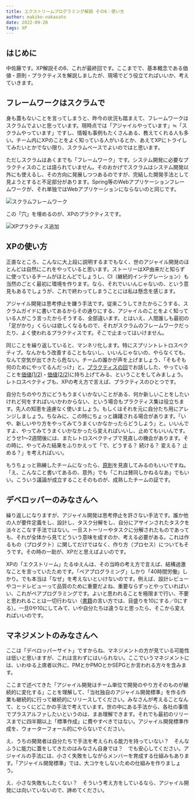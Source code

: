 ```yaml
---
title: エクストリームプログラミング解説 その6：使い方
author: makiko-nakasato
date: 2022-09-20
tags: XP
---
```


## はじめに

中佐藤です。XP解説その6、これが最終回です。ここまでで、基本概念である価値・原則・プラクティスを解説しましたが、現場でどう役立てればいいか、考えていきます。

## フレームワークはスクラムで

身も蓋もないことを言ってしまうと、昨今の状況も踏まえて、フレームワークはスクラムでよいと思っています。現時点では「アジャイルやっています」≒「スクラムやっています」ですし、情報も事例もたくさんある、教えてくれる人も多い。チーム内にXPのことをよく知っている人がいるとか、あえてXPにトライしてみたいとかでない限り、スクラムベースでよいのではと思います。

ただしスクラムはあくまでも「フレームワーク」です。システム開発に必要なプラクティスのことは語られていません。そのおかげでスクラムはシステム開発以外にも使えるし、その方向に発展しつつあるのですが、完結した開発手法として見ようとすると不足部分があります。Spring等のWebアプリケーションフレームワークが、それ単独ではWebアプリケーションにならないのと同じです。

![スクラムフレームワーク](/img/agile/agile-xp_06-1.jpg)

この「穴」を埋めるのが、XPのプラクティスです。

![XPプラクティス追加](/img/agile/agile-xp_06-2.jpg)

## XPの使い方

正直なところ、こんなに大上段に説明するまでもなく、世のアジャイル開発のほとんどは自然にこれをやっていると思います。ストーリーはXP由来だと知らずに使っているチームがほとんどでしょうし、CI（継続的インテグレーション）も当然のごとく最初に環境を作ります。なら、それでいいんじゃないの、という意見もあるでしょうが、これで終わってしまうことには私は懸念を感じます。

アジャイル開発は思考停止を嫌う手法です。従来こうしてきたからこうする、スクラムガイドに書いてあるからその通りにする、アジャイルのことをよく知っている人がこう言ったからそうする、全部違います。とはいえ、人間誰しも最初の「足がかり」くらいは欲しくなるもので、それがスクラムのフレームワークだったり、よく使われるプラクティスです。そこで止まってはいけません。

同じことを繰り返していると、マンネリ化します。特にスプリントレトロスペクティブ。なんかもう改善することもないし、いいんじゃないの、やらなくても、なんて空気が出てきたら危ない。チームの誰かが声を上げましょう、「そもそも何のためにやってるんだっけ」と。[プラクティスの回](https://developer.mamezou-tech.com/agile/agile-xp_04/)でお話しした、やっていることを[価値(1/2)](https://developer.mamezou-tech.com/agile/agile-xp_02/)・[価値(2/2)](https://developer.mamezou-tech.com/agile/agile-xp_03/)に持ち上げてみる、ということをしてみましょう。レトロスペクティブも、XPの考え方で言えば、プラクティスのひとつです。

自分たちのやり方にどうもうまくいかないことがある、何か新しいことをしたいけれど何をすればいいかわからない、という場合もプラクティス集は役立ちます。先人の知恵を遠慮なく使いましょう。もしくはそれを元に自分たち用にアレンジしましょう。ちなみに、この時にちょっと躊躇される場合があります。「いや、新しいやり方をやってみてうまくいかなかったらどうしよう」と。いいんですよ、やってみてうまくいかなかったら変えればいいし、止めてもいいんです。どうせ1～2週間後には、またレトロスペクティブで見直しの機会があります。その時に、やってみた結果をふりかえって「で、どうする？ 続ける？ 変える？ 止める？」を考えればいい。

もうちょっと熟練したチームになったら、[原則](https://developer.mamezou-tech.com/agile/agile-xp_05/)を見直してみるのもいいですね。「え、こんなこと書いてあるの、意外」でも「これは賛同しかねるなあ」でもいい。こういう議論が成立することそのものが、成熟したチームの証です。

## デベロッパーのみなさんへ

繰り返しになりますが、アジャイル開発は思考停止を許さない手法です。誰か他の人が要件定義をし、設計し、タスク分解をし、自分にアサインされたタスクを淡々とこなす手法ではない。一旦ストーリーやタスクに分解されたものであっても、それが全体から見てどういう意味を成すのか、考える必要がある。これは作るもの（プロダクト）に関してだけではなく、作り方（プロセス）についてもそうです。その時の一助が、XPだと思えばよいのです。

XPの「エクストリーム」たるゆえんは、その当時の考え方で言えば、結構過激なことを言っていたためです。「ペアプログラミング」しかり「40時間労働」しかり。でも本当は「なぜ」を考えないといけないのです。例えば、設計レビューやコードレビューって品質のために重要だよね、重要ならずっとやっていればいい、これがペアプログラミングです。よいと思われることを極限まで行い、不要と思われることは一切行わない（[書籍](https://www.amazon.co.jp/dp/B012UWOLOQ/)の言い方では、目盛りを10にする／0にする）。一旦0や10にしてみて、いや自分たちは違うなと思ったら、そこから変えればいいのです。

## マネジメントのみなさんへ

ここは「デベロッパーサイト」ですからね、マネジメントの方が見ている可能性は低いと思いますが、これは言わずにはいられない。ここでいうマネジメントには、いわゆる上席者以外に、PMとかPMOとかSEPGとか言われる方々を含みます。

ここまで述べてきた「アジャイル開発はチーム単位で開発のやり方そのものが継続的に変化する」ことを理解して、「当社独自のアジャイル開発標準」を作る作業も継続的に行って継続的にリリースしてください。みなさんが考えることなんて、とっくにどこかの手法で考えています。世の中にある手法から、各社の事情でプラスアルファしたいというのは、まあ理解できます。それでも最初のリリースまでに四半期以上「標準作成」に費やすべきではない。アジャイル開発標準作成を、ウォーターフォール的にやらないでください。

え、うちの開発者は自分たちで手法を考えられる能力を持っていない？　そんなふうに能力に蓋をしてきたのはみなさん自身では？　でも安心してください。アジャイルの手法には、小さく失敗をしながらメンバーを育成する仕組みもあります。「アジャイル開発標準」では、大コケをしないための仕組みを作りましょう。

え、小さな失敗もしたくない？　そういう考え方をしているなら、アジャイル開発には向いていないので、諦めてください。
